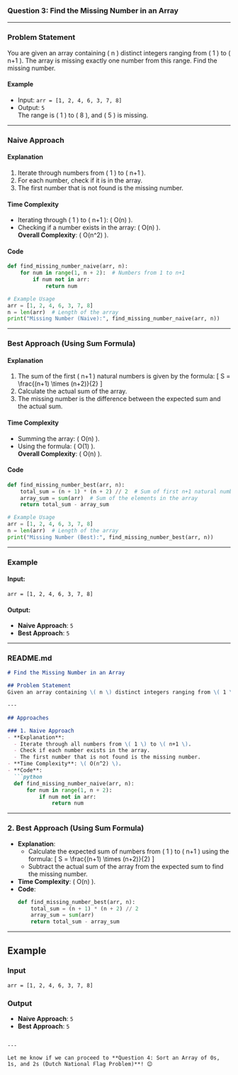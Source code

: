 ### **Question 3: Find the Missing Number in an Array**

---

### **Problem Statement**

You are given an array containing \( n \) distinct integers ranging from \( 1 \) to \( n+1 \). The array is missing exactly one number from this range. Find the missing number.

#### **Example**
- Input: `arr = [1, 2, 4, 6, 3, 7, 8]`
- Output: `5`  
The range is \( 1 \) to \( 8 \), and \( 5 \) is missing.

---

### **Naive Approach**

#### **Explanation**
1. Iterate through numbers from \( 1 \) to \( n+1 \).
2. For each number, check if it is in the array.
3. The first number that is not found is the missing number.

#### **Time Complexity**
- Iterating through \( 1 \) to \( n+1 \): \( O(n) \).
- Checking if a number exists in the array: \( O(n) \).  
**Overall Complexity**: \( O(n^2) \).

#### **Code**
```python
def find_missing_number_naive(arr, n):
    for num in range(1, n + 2):  # Numbers from 1 to n+1
        if num not in arr:
            return num

# Example Usage
arr = [1, 2, 4, 6, 3, 7, 8]
n = len(arr)  # Length of the array
print("Missing Number (Naive):", find_missing_number_naive(arr, n))
```

---

### **Best Approach (Using Sum Formula)**

#### **Explanation**
1. The sum of the first \( n+1 \) natural numbers is given by the formula:
   \[
   S = \frac{(n+1) \times (n+2)}{2}
   \]
2. Calculate the actual sum of the array.
3. The missing number is the difference between the expected sum and the actual sum.

#### **Time Complexity**
- Summing the array: \( O(n) \).
- Using the formula: \( O(1) \).  
**Overall Complexity**: \( O(n) \).

#### **Code**
```python
def find_missing_number_best(arr, n):
    total_sum = (n + 1) * (n + 2) // 2  # Sum of first n+1 natural numbers
    array_sum = sum(arr)  # Sum of the elements in the array
    return total_sum - array_sum

# Example Usage
arr = [1, 2, 4, 6, 3, 7, 8]
n = len(arr)  # Length of the array
print("Missing Number (Best):", find_missing_number_best(arr, n))
```

---

### **Example**

#### **Input**:
`arr = [1, 2, 4, 6, 3, 7, 8]`

#### **Output**:
- **Naive Approach**: `5`
- **Best Approach**: `5`

---

### **README.md**

```markdown
# Find the Missing Number in an Array

## Problem Statement
Given an array containing \( n \) distinct integers ranging from \( 1 \) to \( n+1 \), find the one missing number.

---

## Approaches

### 1. Naive Approach
- **Explanation**:
  - Iterate through all numbers from \( 1 \) to \( n+1 \).
  - Check if each number exists in the array.
  - The first number that is not found is the missing number.
- **Time Complexity**: \( O(n^2) \).
- **Code**:
  ```python
  def find_missing_number_naive(arr, n):
      for num in range(1, n + 2):
          if num not in arr:
              return num
  ```

---

### 2. Best Approach (Using Sum Formula)
- **Explanation**:
  - Calculate the expected sum of numbers from \( 1 \) to \( n+1 \) using the formula:
    \[
    S = \frac{(n+1) \times (n+2)}{2}
    \]
  - Subtract the actual sum of the array from the expected sum to find the missing number.
- **Time Complexity**: \( O(n) \).
- **Code**:
  ```python
  def find_missing_number_best(arr, n):
      total_sum = (n + 1) * (n + 2) // 2
      array_sum = sum(arr)
      return total_sum - array_sum
  ```

---

## Example

### Input
`arr = [1, 2, 4, 6, 3, 7, 8]`

### Output
- **Naive Approach**: `5`
- **Best Approach**: `5`
```

---

Let me know if we can proceed to **Question 4: Sort an Array of 0s, 1s, and 2s (Dutch National Flag Problem)**! 😊